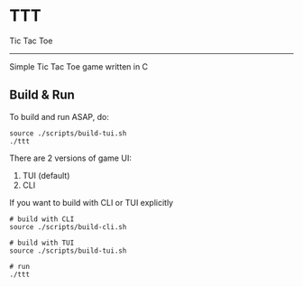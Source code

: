 # TTT
Tic Tac Toe

---
Simple Tic Tac Toe game written in C

## Build & Run
To build and run ASAP, do:
```shell
source ./scripts/build-tui.sh
./ttt
```

There are 2 versions of game UI:
1. TUI (default)
2. CLI

If you want to build with CLI or TUI explicitly
```shell
# build with CLI
source ./scripts/build-cli.sh

# build with TUI
source ./scripts/build-tui.sh

# run
./ttt
```